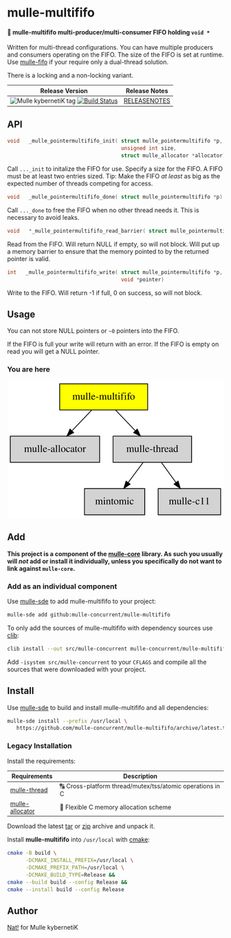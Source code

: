 # mulle-multififo

#### 🐛 mulle-multififo multi-producer/multi-consumer FIFO holding `void *`

Written for multi-thread configurations. You can have multiple producers and
consumers operating on the FIFO. The size of the FIFO is set at runtime.
Use [mulle-fifo](//github.com/mulle-concurrent/mulle-fifo) if your require only
a dual-thread solution.

There is a locking and a non-locking variant.




| Release Version                                       | Release Notes
|-------------------------------------------------------|--------------
| ![Mulle kybernetiK tag](https://img.shields.io/github/tag/mulle-concurrent/mulle-multififo.svg?branch=release) [![Build Status](https://github.com/mulle-concurrent/mulle-multififo/workflows/CI/badge.svg?branch=release)](//github.com/mulle-concurrent/mulle-multififo/actions) | [RELEASENOTES](RELEASENOTES.md) |


## API

``` c
void   _mulle_pointermultififo_init( struct mulle_pointermultififo *p,
                                     unsigned int size,
                                     struct mulle_allocator *allocator)
```

Call `..._init` to initalize the FIFO for use. Specify a size for the FIFO.
A FIFO must be at least two entries sized. Tip: Make the FIFO _at_ _least_ as
big as the expected number of threads competing for access.


``` c
void   _mulle_pointermultififo_done( struct mulle_pointermultififo *p)
```

Call `..._done` to free the FIFO when no other thread needs it. This is
necessary to avoid leaks.


``` c
void   *_mulle_pointermultififo_read_barrier( struct mulle_pointermultififo *p)
```

Read from the FIFO. Will return NULL if empty, so will not block. Will put up
a memory barrier to ensure that the memory pointed to by the returned pointer
is valid.


``` c
int   _mulle_pointermultififo_write( struct mulle_pointermultififo *p,
                                     void *pointer)
```

Write to the FIFO. Will return -1 if full, 0 on success, so will not block.







## Usage

You can not store NULL pointers or `~0` pointers into the FIFO.

If the FIFO is full your write will return with an error. If the FIFO is empty
on read you will get a NULL pointer.



### You are here

![Overview](overview.dot.svg)





## Add

**This project is a component of the [mulle-core](//github.com/mulle-core/mulle-core) library. As such you usually will *not* add or install it
individually, unless you specifically do not want to link against
`mulle-core`.**


### Add as an individual component

Use [mulle-sde](//github.com/mulle-sde) to add mulle-multififo to your project:

``` sh
mulle-sde add github:mulle-concurrent/mulle-multififo
```

To only add the sources of mulle-multififo with dependency
sources use [clib](https://github.com/clibs/clib):


``` sh
clib install --out src/mulle-concurrent mulle-concurrent/mulle-multififo
```

Add `-isystem src/mulle-concurrent` to your `CFLAGS` and compile all the sources that were downloaded with your project.


## Install

Use [mulle-sde](//github.com/mulle-sde) to build and install mulle-multififo and all dependencies:

``` sh
mulle-sde install --prefix /usr/local \
   https://github.com/mulle-concurrent/mulle-multififo/archive/latest.tar.gz
```

### Legacy Installation

Install the requirements:

| Requirements                                 | Description
|----------------------------------------------|-----------------------
| [mulle-thread](https://github.com/mulle-concurrent/mulle-thread)             | 🔠 Cross-platform thread/mutex/tss/atomic operations in C
| [mulle-allocator](https://github.com/mulle-c/mulle-allocator)             | 🔄 Flexible C memory allocation scheme

Download the latest [tar](https://github.com/mulle-concurrent/mulle-multififo/archive/refs/tags/latest.tar.gz) or [zip](https://github.com/mulle-concurrent/mulle-multififo/archive/refs/tags/latest.zip) archive and unpack it.

Install **mulle-multififo** into `/usr/local` with [cmake](https://cmake.org):

``` sh
cmake -B build \
      -DCMAKE_INSTALL_PREFIX=/usr/local \
      -DCMAKE_PREFIX_PATH=/usr/local \
      -DCMAKE_BUILD_TYPE=Release &&
cmake --build build --config Release &&
cmake --install build --config Release
```


## Author

[Nat!](https://mulle-kybernetik.com/weblog) for Mulle kybernetiK  



